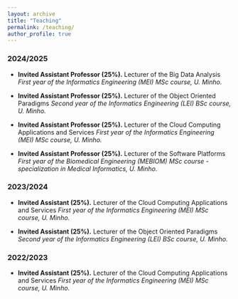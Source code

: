 ```yaml
---
layout: archive
title: "Teaching"
permalink: /teaching/
author_profile: true
---
```


### 2024/2025

- **Invited Assistant Professor (25%).** 
  Lecturer of the Big Data Analysis
  *First year of the Informatics Engineering (MEI) MSc course, U. Minho.*

- **Invited Assistant Professor (25%).** 
  Lecturer of the Object Oriented Paradigms
  *Second year of the Informatics Engineering (LEI) BSc course, U. Minho.*

- **Invited Assistant Professor (25%).** 
  Lecturer of the Cloud Computing Applications and Services
  *First year of the Informatics Engineering (MEI) MSc course, U. Minho.*

- **Invited Assistant Professor (25%).** 
  Lecturer of the Software Platforms
  *First year of the Biomedical Engineering (MEBIOM) MSc course - specialization in Medical Informatics, U. Minho.*

### 2023/2024

- **Invited Assistant (25%).** 
  Lecturer of the Cloud Computing Applications and Services
  *First year of the Informatics Engineering (MEI) MSc course, U. Minho.*


- **Invited Assistant (25%).** 
  Lecturer of the Object Oriented Paradigms
  *Second year of the Informatics Engineering (LEI) BSc course, U. Minho.*

### 2022/2023

- **Invited Assistant (25%).** 
  Lecturer of the Cloud Computing Applications and Services
  *First year of the Informatics Engineering (MEI) MSc course, U. Minho.*